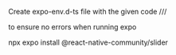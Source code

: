 Create expo-env.d-ts file with the given code
/// <reference types="expo/types" />

to ensure no errors when running expo

npx expo install @react-native-community/slider
